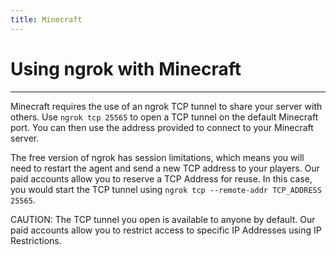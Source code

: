 ```yaml
---
title: Minecraft
---
```


# Using ngrok with Minecraft
------------

Minecraft requires the use of an ngrok TCP tunnel to share your server with others. Use `ngrok tcp 25565` to open a TCP tunnel on the default Minecraft port. You can then use the address provided to connect to your Minecraft server.

The free version of ngrok has session limitations, which means you will need to restart the agent and send a new TCP address to your players. Our paid accounts allow you to reserve a TCP Address for reuse. In this case, you would start the TCP tunnel using `ngrok tcp --remote-addr TCP_ADDRESS 25565`.

CAUTION: The TCP tunnel you open is available to anyone by default. Our paid accounts allow you to restrict access to specific IP Addresses using IP Restrictions.
